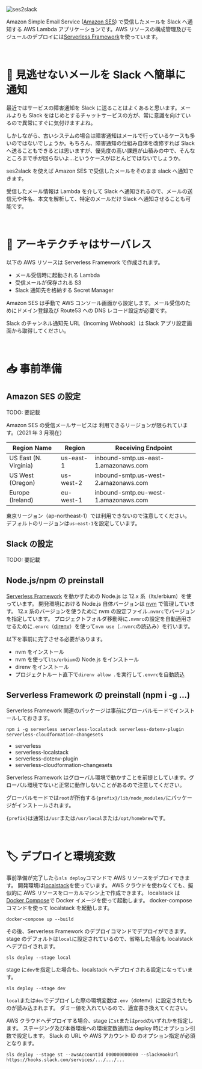 ![ses2slack](https://i.gyazo.com/27885f31d143fce88ff1c20b2d880a28.png "ses2slack")

Amazon Simple Email Service ([Amazon SES](https://aws.amazon.com/jp/ses/)) で受信したメールを Slack へ通知する AWS Lambda アプリケーションです。AWS リソースの構成管理及びモジュールのデプロイには[Serverless Framework](https://www.serverless.com/)を使っています。

<br />

# 💌 見逃せないメールを Slack へ簡単に通知

最近ではサービスの障害通知を Slack に送ることはよくあると思います。メールよりも Slack をはじめとするチャットサービスの方が、常に意識を向けているので異常にすぐに気付けますよね。

しかしながら、古いシステムの場合は障害通知はメールで行っているケースも多いのではないでしょうか。もちろん、障害通知の仕組み自体を改修すれば Slack へ送ることもできるとは思いますが、優先度の高い課題が山積みの中で、そんなところまで手が回らないよ…というケースがほとんどではないでしょうか。

ses2slack を使えば Amazon SES で受信したメールをそのまま slack へ通知できます。

受信したメール情報は Lambda を介して Slack へ通知されるので、メールの送信元や件名、本文を解析して、特定のメールだけ Slack へ通知させることも可能です。

<br />

# 📮 アーキテクチャはサーバレス

以下の AWS リソースは Serverless Framework で作成されます。

- メール受信時に起動される Lambda
- 受信メールが保存される S3
- Slack 通知先を格納する Secret Manager

Amazon SES は手動で AWS コンソール画面から設定します。メール受信のためにドメイン登録及び Route53 への DNS レコード設定が必要です。

Slack のチャンネル通知先 URL（Incoming Webhook）は Slack アプリ設定画面から取得してください。

<br />

# 📥 事前準備

## Amazon SES の設定

TODO: 要記載

Amazon SES の受信メールサービスは 利用できるリージョンが限られています。（2021 年 3 月現在）

| Region Name           | Region    | Receiving Endpoint                   |
| --------------------- | --------- | ------------------------------------ |
| US East (N. Virginia) | us-east-1 | inbound-smtp.us-east-1.amazonaws.com |
| US West (Oregon)      | us-west-2 | inbound-smtp.us-west-2.amazonaws.com |
| Europe (Ireland)      | eu-west-1 | inbound-smtp.eu-west-1.amazonaws.com |

東京リージョン（ap-northeast-1）では利用できないので注意してください。
デフォルトのリージョンは`us-east-1`を設定しています。

## Slack の設定

TODO: 要記載

## Node.js/npm の preinstall

[Serverless Framework](https://www.serverless.com/) を動かすための Node.js は 12.x 系（lts/erbium）を使っています。
開発環境における Node.js 自体バージョンは [nvm](https://github.com/nvm-sh/nvm) で管理しています。
12.x 系のバージョンを使うために nvm の設定ファイル`.nvmrc`でバージョンを指定しています。
プロジェクトフォルダ移動時に`.nvmrc`の設定を自動適用させるために`.envrc`（[direnv](https://github.com/direnv/direnv)）を使って`nvm use`（`.nvmrc`の読込み）を行います。

以下を事前に完了させる必要があります。

- nvm をインストール
- nvm を使って`lts/erbium`の Node.js をインストール
- direnv をインストール
- プロジェクトルート直下で`direnv allow .`を実行して`.envrc`を自動読込

## Serverless Framework の preinstall (npm i -g ...)

Serverless Framework 関連のパッケージは事前にグローバルモードでインストールしておきます。

```
npm i -g serverless serverless-localstack serverless-dotenv-plugin serverless-cloudformation-changesets
```

- serverless
- serverless-localstack
- serverless-dotenv-plugin
- serverless-cloudformation-changesets

Serverless Framework はグローバル環境で動かすことを前提としています。グローバル環境でないと正常に動作しないことがあるので注意してください。

グローバルモードでは`root`が所有する`{prefix}/lib/node_modules/`にパッケージがインストールされます。

`{prefix}`は通常は`/usr`または`/usr/local`または`/opt/homebrew`です。

<br />

# 🏷 デプロイと環境変数

事前準備が完了したら`sls deploy`コマンドで AWS リソースをデプロイできます。
開発環境は[localstack](https://github.com/localstack/localstack)を使っています。
AWS クラウドを使わなくても、擬似的に AWS リソースをローカルマシン上で作成できます。
localstack は[Docker Compose](https://docs.docker.jp/compose/toc.html)で Docker イメージを使って起動します。
docker-compose コマンドを使って localstack を起動します。

```
docker-compose up --build
```

その後、Serverless Framework のデプロイコマンドでデプロイができます。
stage のデフォルトは`local`に設定されているので、省略した場合も localstack へデプロイされます。

```
sls deploy --stage local
```

stage に`dev`を指定した場合も、localstack へデプロイされる設定になっています。

```
sls deploy --stage dev
```

`local`または`dev`でデプロイした際の環境変数は`.env`（dotenv）に設定されたものが読み込まれます。
ダミー値を入れているので、適宜書き換えてください。

AWS クラウドへデプロイする場合、stage に`st`または`prod`のいずれかを指定します。
ステージング及び本番環境への環境変数適用は deploy 時にオプション引数で設定します。
Slack の URL や AWS アカウント ID のオプション指定が必須となります。

```
sls deploy --stage st --awsAccountId 000000000000 --slackHookUrl https://hooks.slack.com/services/.../.../...
```

<br />
